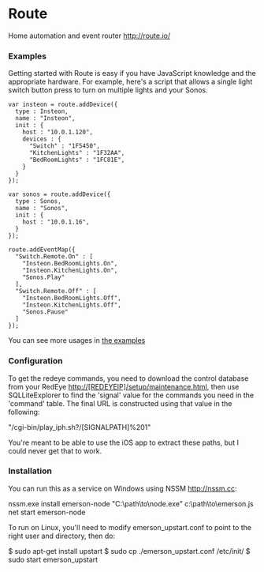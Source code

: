 # Route
Home automation and event router
http://route.io/

### Examples

Getting started with Route is easy if you have JavaScript knowledge and 
the appropriate hardware. For example, here's a script that allows a single
light switch button press to turn on multiple lights and your Sonos.

    var insteon = route.addDevice({
      type : Insteon,
      name : "Insteon",
      init : {
        host : "10.0.1.120",
        devices : {
          "Switch" : "1F5450",
          "KitchenLights" : "1F32AA",
          "BedRoomLights" : "1FC81E",
        }
      }
    });

    var sonos = route.addDevice({
      type : Sonos,
      name : "Sonos",
      init : {
        host : "10.0.1.16",
      }
    });

    route.addEventMap({
      "Switch.Remote.On" : [
        "Insteon.BedRoomLights.On",
        "Insteon.KitchenLights.On",
        "Sonos.Play"
      ],
      "Switch.Remote.Off" : [
        "Insteon.BedRoomLights.Off",
        "Insteon.KitchenLights.Off",
        "Sonos.Pause"
      ]
    });

You can see more usages in [the examples](http://github.com/glenmurphy/route/examples/)

### Configuration

To get the redeye commands, you need to download the control database from 
your RedEye <http://[REDEYEIP]/setup/maintenance.html>, then use 
SQLLiteExplorer to find the 'signal' value for the commands you need
in the 'command' table. The final URL is constructed using that value
in the following:

  "/cgi-bin/play_iph.sh?/[SIGNALPATH]%201"

You're meant to be able to use the iOS app to extract these paths, but I could
never get that to work.

### Installation

You can run this as a service on Windows using NSSM <http://nssm.cc>:

  nssm.exe install emerson-node "C:\path\to\node.exe" c:\path\to\emerson.js
  net start emerson-node

To run on Linux, you'll need to modify emerson_upstart.conf to point to the 
right user and directory, then do:

  $ sudo apt-get install upstart
  $ sudo cp ./emerson_upstart.conf /etc/init/
  $ sudo start emerson_upstart
